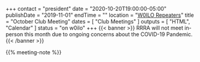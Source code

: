 +++
contact = "president"
date = "2020-10-20T19:00:00-05:00"
publishDate = "2019-11-01"
endTime = ""
location = "[W0ILO Repeaters](/radios/)"
title = "October Club Meeting"
dates = [ "Club Meetings" ]
outputs = [ "HTML", "Calendar" ]
status = "on w0ilo"
+++
{{< banner >}}
RRRA will not meet in-person this month due to ongoing concerns
about the COVID-19 Pandemic.
{{< /banner >}}

{{% meeting-note %}}
